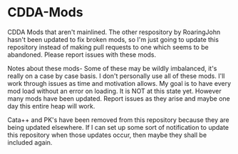 # CDDA-Mods
CDDA Mods that aren't mainlined.
The other respository by RoaringJohn hasn't been updated to fix broken mods, so I'm just going to update this repository instead of making pull requests to one which seems to be abandoned.
Please report issues with these mods.

Notes about these mods-
Some of these may be wildly imbalanced, it's really on a case by case basis. I don't personally use all of these mods. I'll work through issues as time and motivation allows. My goal is to have every mod load without an error on loading. It is NOT at this state yet. However many mods have been updated. Report issues as they arise and maybe one day this entire heap will work.

Cata++ and PK's have been removed from this repository because they are being updated elsewhere. If I can set up some sort of notification to update this repository when those updates occur, then maybe they shall be included again.

